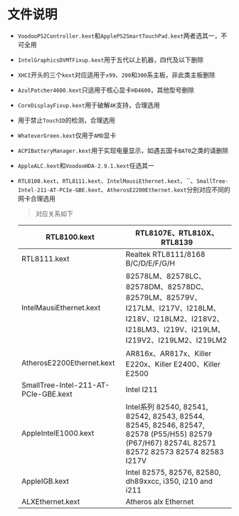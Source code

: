 # 文件说明
- `VoodooPS2Controller.kext`和`ApplePS2SmartTouchPad.kext`两者选其一，不可全用
- `IntelGraphicsDVMTFixup.kext`用于五代以上机器，四代及以下删除
- `XHCI`开头的三个`kext`对应适用于`x99`、`200`和`300`系主板，非此类主板删除
- `AzulPatcher4600.kext`只适用于核心显卡`HD4600`，其他型号删除
- `CoreDisplayFixup.kext`用于破解`4K`支持，合理选用
- 用于禁止`TouchID`的检测，合理选用
- `WhateverGreen.kext`仅用于`AMD`显卡
- `ACPIBatteryManager.kext`用于实现电量显示，如遇五国卡`BAT0`之类的请删除
- `AppleALC.kext`和`VoodooHDA-2.9.1.kext`任选其一
- `RTL8100.kext`、`RTL8111.kext`、`IntelMausiEthernet.kext`、``、`SmallTree-Intel-211-AT-PCIe-GBE.kext`、`AtherosE2200Ethernet.kext`分别对应不同的网卡合理选用

    > 对应关系如下
    
    | RTL8100.kext | RTL8107E、RTL810X、RTL8139 |
    | --- | --- |
    | RTL8111.kext | Realtek RTL8111/8168 B/C/D/E/F/G/H |
    | IntelMausiEthernet.kext | 82578LM、82578LC、82578DM、82578DC、82579LM、82579V、I217LM、I217V、I218LM、I218V、I218LM2、I218V2、I218LM3、I219V、I219LM、I219V2、I219LM2、I219LM2  |
    | AtherosE2200Ethernet.kext | AR816x、AR817x、Killer E220x、Killer E2400、Killer E2500  |
    |SmallTree-Intel-211-AT-PCIe-GBE.kext  |  Intel I211|
    | AppleIntelE1000.kext | Intel系列 82540, 82541, 82542, 82543, 82544, 82545, 82546, 82547, 82578 (P55/H55)  82579 (P67/H67) 82574L 82571 82572 82573 82574 82583 I217V |
    | AppleIGB.kext | Intel 82575, 82576, 82580, dh89xxcc, i350, i210 and i211 |
    | ALXEthernet.kext | Atheros alx Ethernet |
    

